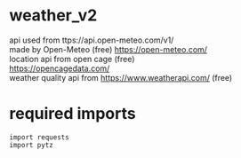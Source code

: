 # weather_v2
api used from ttps://api.open-meteo.com/v1/ 
</br>
made by Open-Meteo (free) https://open-meteo.com/
</br>
location api from open cage (free)
</br>
https://opencagedata.com/
</br>
weather quality api from https://www.weatherapi.com/ (free)

# required imports
```
import requests
import pytz
```
